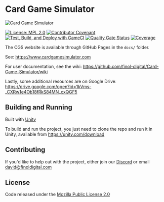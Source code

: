 # Card Game Simulator

![Card Game Simulator](https://www.cardgamesimulator.com/assets/img/CGSLogo.png)

[![License: MPL 2.0](https://img.shields.io/badge/License-MPL_2.0-brightgreen.svg)](https://opensource.org/licenses/MPL-2.0)
[![Contributor Covenant](https://img.shields.io/badge/Contributor%20Covenant-2.1-4baaaa.svg)](CODE_OF_CONDUCT.md)
[![Test, Build, and Deploy with GameCI](https://github.com/finol-digital/Card-Game-Simulator/actions/workflows/main.yml/badge.svg)](https://github.com/finol-digital/Card-Game-Simulator/actions/workflows/main.yml)
[![Quality Gate Status](https://sonarcloud.io/api/project_badges/measure?project=finol-digital_Card-Game-Simulator&metric=alert_status)](https://sonarcloud.io/summary/new_code?id=finol-digital_Card-Game-Simulator)
[![Coverage](https://sonarcloud.io/api/project_badges/measure?project=finol-digital_Card-Game-Simulator&metric=coverage)](https://sonarcloud.io/summary/new_code?id=finol-digital_Card-Game-Simulator)

The CGS website is available through GitHub Pages in the `docs/` folder. 

See: https://www.cardgamesimulator.com

For user documentation, see the wiki: https://github.com/finol-digital/Card-Game-Simulator/wiki

Lastly, some additional resources are on Google Drive: https://drive.google.com/open?id=1kVms-_CXRw1e4Ob18fRkS84MN_cxQGF5

## Building and Running

Built with [Unity](https://unity.com/)

To build and run the project, you just need to clone the repo and run it in Unity, available from https://unity.com/download

## Contributing

If you'd like to help out with the project, either join our [Discord](https://discord.gg/MdUHEUJCU4) or email <david@finoldigital.com>

## License

Code released under the [Mozilla Public License 2.0](LICENSE.md)
